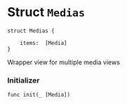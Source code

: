 # Struct `Medias`

```cadence
struct Medias {

    items:  [Media]
}
```

Wrapper view for multiple media views

### Initializer

```cadence
func init(_ [Media])
```


